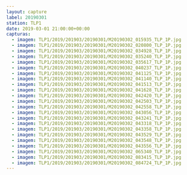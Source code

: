 ```yaml
---
layout: capture
label: 20190301
station: TLP1
date: 2019-03-01 21:00:00+00:00
capturas:
  - imagem: TLP1/2019/201903/20190301/M20190302_015935_TLP_1P.jpg
  - imagem: TLP1/2019/201903/20190301/M20190302_020800_TLP_1P.jpg
  - imagem: TLP1/2019/201903/20190301/M20190302_034928_TLP_1P.jpg
  - imagem: TLP1/2019/201903/20190301/M20190302_035240_TLP_1P.jpg
  - imagem: TLP1/2019/201903/20190301/M20190302_035617_TLP_1P.jpg
  - imagem: TLP1/2019/201903/20190301/M20190302_040237_TLP_1P.jpg
  - imagem: TLP1/2019/201903/20190301/M20190302_041125_TLP_1P.jpg
  - imagem: TLP1/2019/201903/20190301/M20190302_041140_TLP_1P.jpg
  - imagem: TLP1/2019/201903/20190301/M20190302_041513_TLP_1P.jpg
  - imagem: TLP1/2019/201903/20190301/M20190302_041628_TLP_1P.jpg
  - imagem: TLP1/2019/201903/20190301/M20190302_042420_TLP_1P.jpg
  - imagem: TLP1/2019/201903/20190301/M20190302_042503_TLP_1P.jpg
  - imagem: TLP1/2019/201903/20190301/M20190302_042558_TLP_1P.jpg
  - imagem: TLP1/2019/201903/20190301/M20190302_043056_TLP_1P.jpg
  - imagem: TLP1/2019/201903/20190301/M20190302_043241_TLP_1P.jpg
  - imagem: TLP1/2019/201903/20190301/M20190302_043318_TLP_1P.jpg
  - imagem: TLP1/2019/201903/20190301/M20190302_043358_TLP_1P.jpg
  - imagem: TLP1/2019/201903/20190301/M20190302_043529_TLP_1P.jpg
  - imagem: TLP1/2019/201903/20190301/M20190302_043548_TLP_1P.jpg
  - imagem: TLP1/2019/201903/20190301/M20190302_043556_TLP_1P.jpg
  - imagem: TLP1/2019/201903/20190301/M20190302_065340_TLP_1P.jpg
  - imagem: TLP1/2019/201903/20190301/M20190302_083415_TLP_1P.jpg
  - imagem: TLP1/2019/201903/20190301/M20190302_084724_TLP_1P.jpg
---
```

